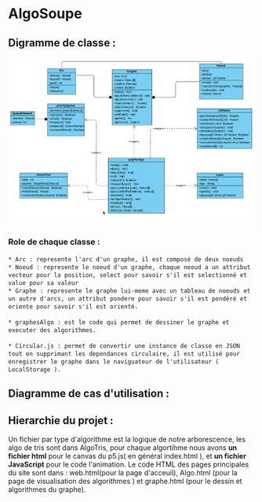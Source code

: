 # AlgoSoupe

## Digramme de classe :

![diagramCas](images/algoSoupeUml.png)

### Role de chaque classe :

    * Arc : represente l'arc d'un graphe, il est composé de deux noeuds
    * Noeud : represente le noeud d'un graphe, chaque neoud a un attribut vecteur pour la position, select pour savoir s'il est selectionné et value pour sa valeur
    * Graphe : represente le graphe lui-meme avec un tableau de noeuds et un autre d'arcs, un attribut pondere pour savoir s'il est pondéré et oriente pour savoir s'il est orienté.

    * graphesAlgo : est le code qui permet de dessiner le graphe et executer des algorithmes.

    * Circular.js : permet de convertir une instance de classe en JSON tout en supprimant les dependances circulaire, il est utilisé pour enregistrer le graphe dans le naviguateur de l'utilisateur ( LocalStorage ).

## Diagramme de cas d'utilisation :

## Hierarchie du projet :

Un fichier par type d'algorithme est la logique de notre arborescence, les algo
de tris sont dans AlgoTris, pour chaque algortihme nous avons **un fichier html** pour le canvas du p5.js( en général index.html ), et **un fichier JavaScript** pour le code l'animation.
Le code HTML des pages principales du site sont dans : web.html(pour la page d'acceuil), Algo.html (pour la page de visualisation des algorithmes ) et graphe.html (pour le dessin et algorithmes du graphe).
